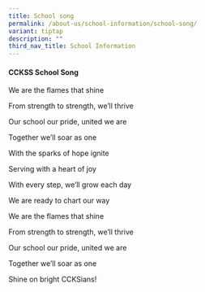 ```yaml
---
title: School song
permalink: /about-us/school-information/school-song/
variant: tiptap
description: ""
third_nav_title: School Information
---
```

<h4>CCKSS School Song</h4><p>We are the flames that shine</p><p>From strength to strength, we’ll thrive</p><p>Our school our pride, united we are</p><p>Together we’ll soar as one</p><p>With the sparks of hope ignite</p><p>Serving with a heart of joy</p><p>With every step, we’ll grow each day</p><p>We are ready to chart our way</p><p>We are the flames that shine</p><p>From strength to strength, we’ll thrive</p><p>Our school our pride, united we are</p><p>Together we’ll soar as one</p><p>Shine on bright CCKSians!<br><br></p>